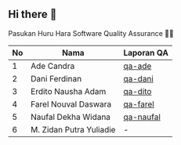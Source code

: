 ## Hi there 👋

Pasukan Huru Hara Software Quality Assurance 🐱‍👤

| No | Nama                    |   Laporan QA  |
|----|-------------------------|---------------|
|  1 | Ade Candra              | [qa-ade](https://software-qualty.github.io/AdeCandra)|
|  2 | Dani Ferdinan           | [qa-dani](https://software-qualty.github.io/DaniFerdinan)|
|  3 | Erdito Nausha Adam      | [qa-dito](https://software-qualty.github.io/erditona/)|
|  4 | Farel Nouval Daswara    | [qa-farel](https://software-qualty.github.io/FarelNouval)|
|  5 | Naufal Dekha Widana     | [qa-naufal](https://software-qualty.github.io/Naufal-Dekha)|
|  6 | M. Zidan Putra Yuliadie |       -        |


